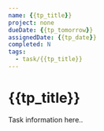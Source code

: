 ```yaml
---
name: {{tp_title}}
project: none
dueDate: {{tp_tomorrow}}
assignedDate: {{tp_date}}
completed: N
tags:
  - task/{{tp_title}}
---
```


# {{tp_title}}

Task information here..